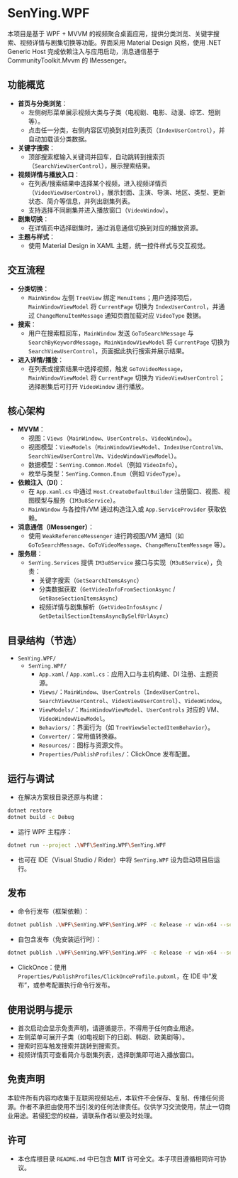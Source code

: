 # SenYing.WPF

本项目是基于 WPF + MVVM 的视频聚合桌面应用，提供分类浏览、关键字搜索、视频详情与剧集切换等功能。界面采用 Material Design 风格，使用 .NET Generic Host 完成依赖注入与应用启动，消息通信基于 CommunityToolkit.Mvvm 的 IMessenger。

## 功能概览
- **首页与分类浏览**：
  - 左侧树形菜单展示视频大类与子类（电视剧、电影、动漫、综艺、短剧等）。
  - 点击任一分类，右侧内容区切换到对应列表页（`IndexUserControl`），并自动加载该分类数据。
- **关键字搜索**：
  - 顶部搜索框输入关键词并回车，自动跳转到搜索页（`SearchViewUserControl`），展示搜索结果。
- **视频详情与播放入口**：
  - 在列表/搜索结果中选择某个视频，进入视频详情页（`VideoViewUserControl`），展示封面、主演、导演、地区、类型、更新状态、简介等信息，并列出剧集列表。
  - 支持选择不同剧集并进入播放窗口（`VideoWindow`）。
- **剧集切换**：
  - 在详情页中选择剧集时，通过消息通信切换到对应的播放资源。
- **主题与样式**：
  - 使用 Material Design in XAML 主题，统一控件样式与交互视觉。

## 交互流程
- **分类切换**：
  - `MainWindow` 左侧 `TreeView` 绑定 `MenuItems`；用户选择项后，`MainWindowViewModel` 将 `CurrentPage` 切换为 `IndexUserControl`，并通过 `ChangeMenuItemMessage` 通知页面加载对应 `VideoType` 数据。
- **搜索**：
  - 用户在搜索框回车，`MainWindow` 发送 `GoToSearchMessage` 与 `SearchByKeywordMessage`，`MainWindowViewModel` 将 `CurrentPage` 切换为 `SearchViewUserControl`，页面据此执行搜索并展示结果。
- **进入详情/播放**：
  - 在列表或搜索结果中选择视频，触发 `GoToVideoMessage`，`MainWindowViewModel` 将 `CurrentPage` 切换为 `VideoViewUserControl`；选择剧集后可打开 `VideoWindow` 进行播放。

## 核心架构
- **MVVM**：
  - 视图：`Views`（`MainWindow`、`UserControls`、`VideoWindow`）。
  - 视图模型：`ViewModels`（`MainWindowViewModel`、`IndexUserControlVm`、`SearchViewUserControlVm`、`VideoWindowViewModel`）。
  - 数据模型：`SenYing.Common.Model`（例如 `VideoInfo`）。
  - 枚举与类型：`SenYing.Common.Enum`（例如 `VideoType`）。
- **依赖注入（DI）**：
  - 在 `App.xaml.cs` 中通过 `Host.CreateDefaultBuilder` 注册窗口、视图、视图模型与服务（`IM3u8Service`）。
  - `MainWindow` 与各控件/VM 通过构造注入或 `App.ServiceProvider` 获取依赖。
- **消息通信（IMessenger）**：
  - 使用 `WeakReferenceMessenger` 进行跨视图/VM 通知（如 `GoToSearchMessage`、`GoToVideoMessage`、`ChangeMenuItemMessage` 等）。
- **服务层**：
  - `SenYing.Services` 提供 `IM3u8Service` 接口与实现（`M3u8Service`），负责：
    - 关键字搜索（`GetSearchItemsAsync`）
    - 分类数据获取（`GetVideoInfoFromSectionAsync` / `GetBaseSectionItemsAsync`）
    - 视频详情与剧集解析（`GetVideoInfosAsync` / `GetDetailSectionItemsAsyncBySelfUrlAsync`）

## 目录结构（节选）
- `SenYing.WPF/`
  - `SenYing.WPF/`
    - `App.xaml` / `App.xaml.cs`：应用入口与主机构建、DI 注册、主题资源。
    - `Views/`：`MainWindow`、`UserControls`（`IndexUserControl`、`SearchViewUserControl`、`VideoViewUserControl`）、`VideoWindow`。
    - `ViewModels/`：`MainWindowViewModel`、`UserControls` 对应的 VM、`VideoWindowViewModel`。
    - `Behaviors/`：界面行为（如 `TreeViewSelectedItemBehavior`）。
    - `Converter/`：常用值转换器。
    - `Resources/`：图标与资源文件。
    - `Properties/PublishProfiles/`：ClickOnce 发布配置。

## 运行与调试
- 在解决方案根目录还原与构建：
```bash
dotnet restore
dotnet build -c Debug
```
- 运行 WPF 主程序：
```bash
dotnet run --project .\WPF\SenYing.WPF\SenYing.WPF
```
- 也可在 IDE（Visual Studio / Rider）中将 `SenYing.WPF` 设为启动项目后运行。

## 发布
- 命令行发布（框架依赖）：
```bash
dotnet publish .\WPF\SenYing.WPF\SenYing.WPF -c Release -r win-x64 --self-contained false
```
- 自包含发布（免安装运行时）：
```bash
dotnet publish .\WPF\SenYing.WPF\SenYing.WPF -c Release -r win-x64 --self-contained true /p:PublishSingleFile=true
```
- ClickOnce：使用 `Properties/PublishProfiles/ClickOnceProfile.pubxml`，在 IDE 中“发布”，或参考配置执行命令行发布。

## 使用说明与提示
- 首次启动会显示免责声明，请遵循提示，不得用于任何商业用途。
- 左侧菜单可展开子类（如电视剧下的日剧、韩剧、欧美剧等）。
- 搜索时回车触发搜索并跳转到搜索页。
- 视频详情页可查看简介与剧集列表，选择剧集即可进入播放窗口。

## 免责声明
本软件所有内容均收集于互联网视频站点，本软件不会保存、复制、传播任何资源。作者不承担由使用不当引发的任何法律责任。仅供学习交流使用，禁止一切商业用途。若侵犯您的权益，请联系作者以便及时处理。

## 许可
- 本仓库根目录 `README.md` 中已包含 **MIT** 许可全文。本子项目遵循相同许可协议。